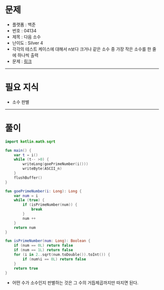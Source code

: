 # 문제
- 플랫폼 : 백준
- 번호 : 04134
- 제목 : 다음 소수
- 난이도 : Silver 4
- 각각의 테스트 케이스에 대해서 n보다 크거나 같은 소수 중 가장 작은 소수를 한 줄에 하나씩 출력
- 문제 : <a href="https://www.acmicpc.net/problem/4134" target="_blank">링크</a>

---

# 필요 지식
- 소수 판별

---

# 풀이
```kotlin
import kotlin.math.sqrt

fun main() {
    var t = i()
    while (t-- >0) {
        writeLong(goePrimeNumber(i()))
        writeByte(ASCII_n)
    }
    flushBuffer()
}

fun goePrimeNumber(i: Long): Long {
    var num = i
    while (true) {
        if (isPrimeNumber(num)) {
            break
        }
        num ++
    }
    return num
}

fun isPrimeNumber(num: Long): Boolean {
    if (num == 0L) return false
    if (num == 1L) return false
    for (i in 2..sqrt(num.toDouble()).toInt()) {
        if (num%i == 0L) return false
    }
    return true
}
```
- 어떤 수가 소수인지 판별하는 것은 그 수의 거듭제곱까지만 따지면 된다.